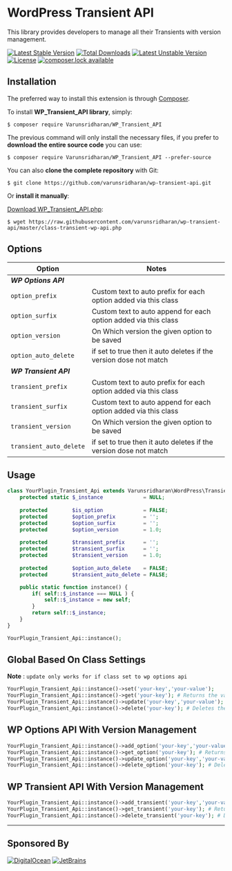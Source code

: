 # WordPress Transient API
This library provides developers to manage all their Transients with version management. 

[![Latest Stable Version](https://poser.pugx.org/varunsridharan/wp-transient-api/version)](https://packagist.org/packages/varunsridharan/wp-transient-api)
[![Total Downloads](https://poser.pugx.org/varunsridharan/wp-transient-api/downloads)](https://packagist.org/packages/varunsridharan/wp-transient-api)
[![Latest Unstable Version](https://poser.pugx.org/varunsridharan/wp-transient-api/v/unstable)](//packagist.org/packages/varunsridharan/wp-transient-api)
[![License](https://poser.pugx.org/varunsridharan/wp-transient-api/license)](https://packagist.org/packages/varunsridharan/wp-transient-api)
[![composer.lock available](https://poser.pugx.org/varunsridharan/wp-transient-api/composerlock)](https://packagist.org/packages/varunsridharan/wp-transient-api)


## Installation
The preferred way to install this extension is through [Composer](http://getcomposer.org/download/).

To install **WP_Transient_API library**, simply:

    $ composer require Varunsridharan/WP_Transient_API

The previous command will only install the necessary files, if you prefer to **download the entire source code** you can use:

    $ composer require Varunsridharan/WP_Transient_API --prefer-source

You can also **clone the complete repository** with Git:

    $ git clone https://github.com/varunsridharan/wp-transient-api.git

Or **install it manually**:

[Download WP_Transient_API.php](https://raw.githubusercontent.com/varunsridharan/wp-transient-api/master/class-transient-wp-api.php):

    $ wget https://raw.githubusercontent.com/varunsridharan/wp-transient-api/master/class-transient-wp-api.php


## Options
| Option | Notes |
| ------ | ----- |
| ***WP Options API*** ||
| `option_prefix` | Custom text to auto prefix for each option added via this class |
| `option_surfix` | Custom text to auto append for each option added via this class | 
| `option_version` | On Which version the given option to be saved
| `option_auto_delete` | if set to true then it auto deletes if the version dose not match|
| ***WP Transient API*** ||
| `transient_prefix` | Custom text to auto prefix for each option added via this class |
| `transient_surfix` | Custom text to auto append for each option added via this class | 
| `transient_version` | On Which version the given option to be saved
| `transient_auto_delete` | if set to true then it auto deletes if the version dose not match|


## Usage 

```php
class YourPlugin_Transient_Api extends Varunsridharan\WordPress\Transient_API {
    protected static $_instance             = NULL;
    
    protected        $is_option             = FALSE;
    protected        $option_prefix         = '';
    protected        $option_surfix         = '';
    protected        $option_version        = 1.0;
    
    protected        $transient_prefix      = '';
    protected        $transient_surfix      = '';
    protected        $transient_version     = 1.0;
    
    protected        $option_auto_delete    = FALSE;
    protected        $transient_auto_delete = FALSE;

    public static function instance() {
        if( self::$_instance === NULL ) {
            self::$_instance = new self;
        }
        return self::$_instance;
    }
}

YourPlugin_Transient_Api::instance();

```

## Global Based On Class Settings 
**Note** : `update only works for if class set to wp options api` 
```php
YourPlugin_Transient_Api::instance()->set('your-key','your-value');
YourPlugin_Transient_Api::instance()->get('your-key'); # Returns the values only if option version matched with $option_version
YourPlugin_Transient_Api::instance()->update('your-key','your-value'); # Updates the options value
YourPlugin_Transient_Api::instance()->delete('your-key'); # Deletes the options and its releated options 
```



## WP Options API With Version Management
```php
YourPlugin_Transient_Api::instance()->add_option('your-key','your-value');
YourPlugin_Transient_Api::instance()->get_option('your-key'); # Returns the values only if option version matched with $option_version
YourPlugin_Transient_Api::instance()->update_option('your-key','your-value'); # Updates the options value
YourPlugin_Transient_Api::instance()->delete_option('your-key'); # Deletes the options and its releated options 
```


## WP Transient API With Version Management
```php
YourPlugin_Transient_Api::instance()->add_transient('your-key','your-value',2000);
YourPlugin_Transient_Api::instance()->get_transient('your-key'); # Returns the values only if option version matched with $transient_version
YourPlugin_Transient_Api::instance()->delete_transient('your-key'); # Deletes the options and its releated options 
```


---
## Sponsored By
[![DigitalOcean](https://vsp.ams3.cdn.digitaloceanspaces.com/cdn/DO_Logo_Horizontal_Blue-small.png)](https://s.svarun.in/Ef)  [![JetBrains](https://vsp.ams3.cdn.digitaloceanspaces.com/cdn/phpstorm-small.png?v3)](https://www.jetbrains.com)
